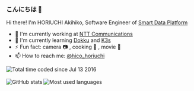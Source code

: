 ### こんにちは :wave:

Hi there! I'm HORIUCHI Akihiko, Software Engineer of [Smart Data Platform](https://sdpf.ntt.com/)

- :office: I'm currently working at [NTT Communications](https://www.ntt.com/en/)
- :seedling: I'm currently learning [Dokku](https://dokku.com/) and [K3s](https://k3s.io/)
- :zap: Fun fact: camera :camera: , cooking :fried_egg: , movie :movie_camera:
- :mailbox: How to reach me: [@hico_horiuchi](https://x.com/hico_horiuchi)

<a href="https://wakatime.com/@f7d63263-61e9-4fdf-9b0f-6bd2cd86005f">
  <img align="left" src="https://wakatime.com/badge/user/f7d63263-61e9-4fdf-9b0f-6bd2cd86005f.svg" alt="Total time coded since Jul 13 2016" />
</a>
<br />
<br />
<a href="https://github.com/hico-horiuchi">
  <img align="left" src="https://github-readme-stats.vercel.app/api?count_private=true&custom_title=GitHub%20Stats&disable_animations=true&include_all_commits=true&line_height=40&show_icons=true&username=hico-horiuchi" alt="GitHub stats" />
</a>
<a href="https://github.com/hico-horiuchi">
  <img align="left" src="https://github-readme-stats.vercel.app/api/top-langs/?username=hico-horiuchi" alt="Most used languages" />
</a>
